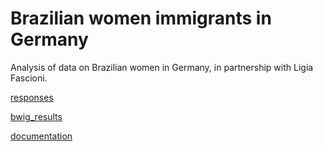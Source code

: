 # Brazilian women immigrants in Germany
Analysis of data on Brazilian women in Germany, in partnership with Ligia Fascioni.



[responses](https://docs.google.com/spreadsheets/d/1BWJpRJAhvpp_h46c2O1IVsDSzFk4MRmAwAhakDS03qM/edit#gid=1398339930
)

[bwig_results](https://docs.google.com/spreadsheets/d/1HAYNOSpPkHpyG4KoHGMbrcd8osPaD_4i3w7cj-Nkv1o/edit#gid=0)

[documentation](https://docs.google.com/document/d/1pFPFwXSsGyhxW1wD-hsiCPkFhFufJkmlv09mXLt09OA/edit)
